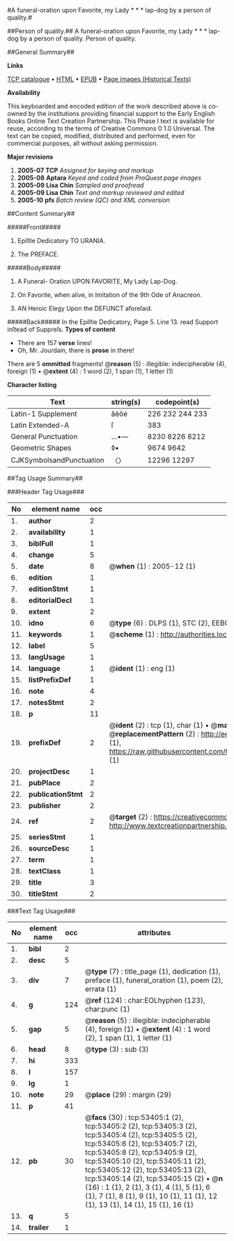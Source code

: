 #A funeral-oration upon Favorite, my Lady * * * lap-dog by a person of quality.#

##Person of quality.##
A funeral-oration upon Favorite, my Lady * * * lap-dog by a person of quality.
Person of quality.

##General Summary##

**Links**

[TCP catalogue](http://www.ota.ox.ac.uk/tcp/)  • 
[HTML](http://tei.it.ox.ac.uk/tcp/Texts-HTML/free/A40/A40736.html)  • 
[EPUB](http://tei.it.ox.ac.uk/tcp/Texts-EPUB/free/A40/A40736.epub) • 
[Page images (Historical Texts)](https://data.historicaltexts.jisc.ac.uk/view?pubId=eebo-12067538e&pageId=eebo-12067538e-53405-1)

**Availability**

This keyboarded and encoded edition of the
	       work described above is co-owned by the institutions
	       providing financial support to the Early English Books
	       Online Text Creation Partnership. This Phase I text is
	       available for reuse, according to the terms of Creative
	       Commons 0 1.0 Universal. The text can be copied,
	       modified, distributed and performed, even for
	       commercial purposes, all without asking permission.

**Major revisions**

1. __2005-07__ __TCP__ *Assigned for keying and markup*
1. __2005-08__ __Aptara__ *Keyed and coded from ProQuest page images*
1. __2005-09__ __Lisa Chin__ *Sampled and proofread*
1. __2005-09__ __Lisa Chin__ *Text and markup reviewed and edited*
1. __2005-10__ __pfs__ *Batch review (QC) and XML conversion*

##Content Summary##

#####Front#####

1. Epiſtle Dedicatory
TO
URANIA.

1. The
PREFACE.

#####Body#####

1. A
Funeral- Oration
UPON
FAVORITE,
My Lady
Lap-Dog.

1. On Favorite, when alive, in Imitation of
the 9th Ode of Anacreon.

1. AN
Heroic Elegy
Upon the DEFUNCT aforeſaid.

#####Back#####
In the Epiſtle Dedicatory, Page 5. Line 13. read
Support inſtead of Suppreſs.
**Types of content**

  * There are 157 **verse** lines!
  * Oh, Mr. Jourdain, there is **prose** in there!

There are 5 **ommitted** fragments! 
 @__reason__ (5) : illegible: indecipherable (4), foreign (1)  •  @__extent__ (4) : 1 word (2), 1 span (1), 1 letter (1)

**Character listing**


|Text|string(s)|codepoint(s)|
|---|---|---|
|Latin-1 Supplement|âèôé|226 232 244 233|
|Latin Extended-A|ſ|383|
|General Punctuation|…•—|8230 8226 8212|
|Geometric Shapes|◊▪|9674 9642|
|CJKSymbolsandPunctuation|〈〉|12296 12297|

##Tag Usage Summary##

###Header Tag Usage###

|No|element name|occ|attributes|
|---|---|---|---|
|1.|__author__|2||
|2.|__availability__|1||
|3.|__biblFull__|1||
|4.|__change__|5||
|5.|__date__|8| @__when__ (1) : 2005-12 (1)|
|6.|__edition__|1||
|7.|__editionStmt__|1||
|8.|__editorialDecl__|1||
|9.|__extent__|2||
|10.|__idno__|6| @__type__ (6) : DLPS (1), STC (2), EEBO-CITATION (1), OCLC (1), VID (1)|
|11.|__keywords__|1| @__scheme__ (1) : http://authorities.loc.gov/ (1)|
|12.|__label__|5||
|13.|__langUsage__|1||
|14.|__language__|1| @__ident__ (1) : eng (1)|
|15.|__listPrefixDef__|1||
|16.|__note__|4||
|17.|__notesStmt__|2||
|18.|__p__|11||
|19.|__prefixDef__|2| @__ident__ (2) : tcp (1), char (1)  •  @__matchPattern__ (2) : ([0-9\-]+):([0-9IVX]+) (1), (.+) (1)  •  @__replacementPattern__ (2) : http://eebo.chadwyck.com/downloadtiff?vid=$1&page=$2 (1), https://raw.githubusercontent.com/textcreationpartnership/Texts/master/tcpchars.xml#$1 (1)|
|20.|__projectDesc__|1||
|21.|__pubPlace__|2||
|22.|__publicationStmt__|2||
|23.|__publisher__|2||
|24.|__ref__|2| @__target__ (2) : https://creativecommons.org/publicdomain/zero/1.0/ (1), http://www.textcreationpartnership.org/docs/. (1)|
|25.|__seriesStmt__|1||
|26.|__sourceDesc__|1||
|27.|__term__|1||
|28.|__textClass__|1||
|29.|__title__|3||
|30.|__titleStmt__|2||


###Text Tag Usage###

|No|element name|occ|attributes|
|---|---|---|---|
|1.|__bibl__|2||
|2.|__desc__|5||
|3.|__div__|7| @__type__ (7) : title_page (1), dedication (1), preface (1), funeral_oration (1), poem (2), errata (1)|
|4.|__g__|124| @__ref__ (124) : char:EOLhyphen (123), char:punc (1)|
|5.|__gap__|5| @__reason__ (5) : illegible: indecipherable (4), foreign (1)  •  @__extent__ (4) : 1 word (2), 1 span (1), 1 letter (1)|
|6.|__head__|8| @__type__ (3) : sub (3)|
|7.|__hi__|333||
|8.|__l__|157||
|9.|__lg__|1||
|10.|__note__|29| @__place__ (29) : margin (29)|
|11.|__p__|41||
|12.|__pb__|30| @__facs__ (30) : tcp:53405:1 (2), tcp:53405:2 (2), tcp:53405:3 (2), tcp:53405:4 (2), tcp:53405:5 (2), tcp:53405:6 (2), tcp:53405:7 (2), tcp:53405:8 (2), tcp:53405:9 (2), tcp:53405:10 (2), tcp:53405:11 (2), tcp:53405:12 (2), tcp:53405:13 (2), tcp:53405:14 (2), tcp:53405:15 (2)  •  @__n__ (16) : 1 (1), 2 (1), 3 (1), 4 (1), 5 (1), 6 (1), 7 (1), 8 (1), 9 (1), 10 (1), 11 (1), 12 (1), 13 (1), 14 (1), 15 (1), 16 (1)|
|13.|__q__|5||
|14.|__trailer__|1||
